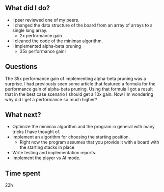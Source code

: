 ## What did I do?

-   I peer reviewed one of my peers.
-   I changed the data structure of the board from an array of arrays to a single long array.
    -   2x performance gain
-   I cleaned the code of the minimax algorithm.
-   I implemented alpha-beta pruning
    -   35x performance gain!

## Questions

The 35x performance gain of implementing alpha-beta pruning was a surprise. I had previously seen some article that featured a formula for the performance gain of alpha-beta pruning. Using that formula I got a result that in the best case scenario I should get a 10x gain. Now I'm wondering why did I get a performance so much higher?

## What next?

-   Optimize the minimax algorithm and the program in general with many tricks I have thought of.
-   Implement an algorithm for choosing the starting position.
    -   Right now the program assumes that you provide it with a board with the starting stacks in place.
-   Write testing and implementation reports.
-   Implement the player vs AI mode.

## Time spent

22h
